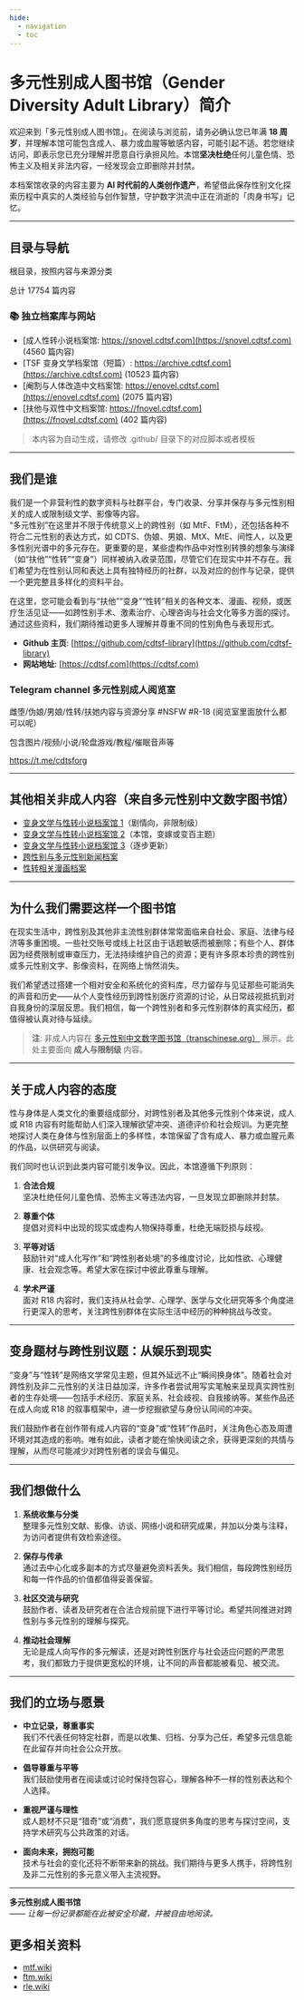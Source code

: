 ```yaml
---
hide:
  - navigation
  - toc
---
```


# 多元性别成人图书馆（Gender Diversity Adult Library）简介

欢迎来到「多元性别成人图书馆」。在阅读与浏览前，请务必确认您已年满 **18 周岁**，并理解本馆可能包含成人、暴力或血腥等敏感内容，可能引起不适。若您继续访问，即表示您已充分理解并愿意自行承担风险。本馆**坚决杜绝**任何儿童色情、恐怖主义及相关非法内容，一经发现会立即删除并封禁。

本档案馆收录的内容主要为 **AI 时代前的人类创作遗产**，希望借此保存性别文化探索历程中真实的人类经验与创作智慧，守护数字洪流中正在消逝的「肉身书写」记忆。

---

## 目录与导航

根目录，按照内容与来源分类


总计 17754 篇内容


### 📚 独立档案库与网站

- [成人性转小说档案馆: https://snovel.cdtsf.com](https://snovel.cdtsf.com) (4560 篇内容)
- [TSF 变身文学档案馆（短篇）: https://archive.cdtsf.com](https://archive.cdtsf.com) (10523 篇内容)
- [阉割与人体改造中文档案馆: https://enovel.cdtsf.com](https://enovel.cdtsf.com) (2075 篇内容)
- [扶他与双性中文档案馆: https://fnovel.cdtsf.com](https://fnovel.cdtsf.com) (402 篇内容)


> 本内容为自动生成，请修改 .github/ 目录下的对应脚本或者模板


---

## 我们是谁

我们是一个非营利性的数字资料与社群平台，专门收录、分享并保存与多元性别相关的成人或限制级文学、影像等内容。  
“多元性别”在这里并不限于传统意义上的跨性别（如 MtF、FtM），还包括各种不符合二元性别的表达方式，如 CDTS、伪娘、男娘、MtX、MtE、间性人，以及更多性别光谱中的多元存在。更重要的是，某些虚构作品中对性别转换的想象与演绎（如“扶他”“性转”“变身”）同样被纳入收录范围，尽管它们在现实中并不存在。我们希望为在性别认同和表达上具有独特经历的社群，以及对应的创作与记录，提供一个更完整且多样化的资料平台。

在这里，您可能会看到与“扶他”“变身”“性转”相关的各种文本、漫画、视频，或医疗生活见证——如跨性别手术、激素治疗、心理咨询与社会文化等多方面的探讨。通过这些资料，我们期待推动更多人理解并尊重不同的性别角色与表现形式。

- **Github 主页**: [https://github.com/cdtsf-library](https://github.com/cdtsf-library)  
- **网站地址**: [https://cdtsf.com](https://cdtsf.com)

### Telegram channel 多元性别成人阅览室

雌堕/伪娘/男娘/性转/扶她内容与资源分享 #NSFW #R-18 (阅览室里面放什么都可以呢）

包含图片/视频/小说/轮盘游戏/教程/催眠音声等

<https://t.me/cdtsforg>

---

## 其他相关非成人内容（来自多元性别中文数字图书馆）

- [变身文学与性转小说档案馆 1](https://novel.transchinese.org)（剧情向，非限制级）
- [变身文学与性转小说档案馆 2](https://xnovel.transchinese.org)（本馆，变嫁或变百主题）
- [变身文学与性转小说档案馆 3](https://unovel.transchinese.org)（逐步更新）
- [跨性别与多元性别新闻档案](https://news.transchinese.org)
- [性转相关漫画档案](https://comic.transchinese.org)

---

## 为什么我们需要这样一个图书馆

在现实生活中，跨性别及其他非主流性别群体常常面临来自社会、家庭、法律与经济等多重困境。一些社交账号或线上社区由于话题敏感而被删除；有些个人、群体因为经费限制或审查压力，无法持续维护自己的资源；更有许多原本珍贵的跨性别或多元性别文字、影像资料，在网络上悄然消失。

我们希望透过搭建一个相对安全和系统化的资料库，尽力留存与见证那些可能消失的声音和历史——从个人变性经历到跨性别医疗资源的讨论，从日常歧视抵抗到对自我身份的深层反思。我们相信，每一个跨性别者和多元性别群体的真实经历，都值得被认真对待与延续。

> **注**: 非成人内容在 [多元性别中文数字图书馆（transchinese.org）](https://transchinese.org) 展示。此处主要面向 **成人与限制级** 内容。

---

## 关于成人内容的态度

性与身体是人类文化的重要组成部分，对跨性别者及其他多元性别个体来说，成人或 R18 内容有时能帮助人们深入理解欲望冲突、道德评价和社会规训。为更完整地探讨人类在身体与性别层面上的多样性，本馆保留了含有成人、暴力或血腥元素的作品，以供研究与阅读。

我们同时也认识到此类内容可能引发争议。因此，本馆遵循下列原则：

1. **合法合规**  
   坚决杜绝任何儿童色情、恐怖主义等违法内容，一旦发现立即删除并封禁。

2. **尊重个体**  
   提倡对资料中出现的现实或虚构人物保持尊重，杜绝无端贬损与歧视。

3. **平等对话**  
   鼓励针对“成人化写作”和“跨性别者处境”的多维度讨论，比如性欲、心理健康、社会观念等。希望大家在探讨中彼此尊重与理解。

4. **学术严谨**  
   面对 R18 内容时，我们支持从社会学、心理学、医学与文化研究等多个角度进行更深入的思考，关注跨性别群体在实际生活中经历的种种挑战与改变。

---

## 变身题材与跨性别议题：从娱乐到现实

“变身”与“性转”是网络文学常见主题，但其外延远不止“瞬间换身体”。随着社会对跨性别及非二元性别的关注日益加深，许多作者尝试用写实笔触来呈现真实跨性别者的生存处境——包括手术经历、家庭关系、社会歧视、自我接纳等。某些作品还在成人向或 R18 的叙事框架中，进一步挖掘欲望与身份认同间的冲突。

我们鼓励作者在创作带有成人内容的“变身”或“性转”作品时，关注角色心态及周遭环境对其造成的影响。唯有如此，读者才能在愉快阅读之余，获得更深刻的共情与理解，从而尽可能减少对跨性别者的误会与偏见。

---

## 我们想做什么

1. **系统收集与分类**  
   整理多元性别文献、影像、访谈、网络小说和研究成果，并加以分类与注释，为访问者提供有效检索途径。

2. **保存与传承**  
   通过去中心化或多副本的方式尽量避免资料丢失。我们相信，每段跨性别经历和每一件作品的价值都值得妥善保留。

3. **社区交流与研究**  
   鼓励作者、读者及研究者在合法合规前提下进行平等讨论。希望共同推进对跨性别与多元性别的理解与探究。

4. **推动社会理解**  
   无论是成人向写作的多元解读，还是对跨性别医疗与社会适应问题的严肃思考，我们都致力于提供更宽松的环境，让不同的声音都能被看见、被交流。

---

## 我们的立场与愿景

- **中立记录，尊重事实**  
  我们不代表任何特定社群，而是以收集、归档、分享为己任，希望多元信息能在此留存并向社会公众开放。

- **倡导尊重与平等**  
  我们鼓励使用者在阅读或讨论时保持包容心，理解各种不一样的性别表达和个人选择。

- **重视严谨与理性**  
  成人题材不只是“猎奇”或“消费”，我们愿意提供多角度的思考与探讨空间，支持学术研究与公共政策的对话。

- **面向未来，拥抱可能**  
  技术与社会的变化还将不断带来新的挑战。我们期待与更多人携手，将跨性别及非二元性别的多元意义带入主流视野。

---

**多元性别成人图书馆**  
_—— 让每一份记录都能在此被安全珍藏，并被自由地阅读。_


## 更多相关资料

- [mtf.wiki](https://mtf.wiki/)
- [ftm.wiki](https://mtf.wiki/)  
- [rle.wiki](https://mtf.wiki/)
